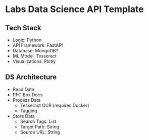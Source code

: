 # Labs Data Science API Template
## Tech Stack
- Logic: Python
- API Framework: FastAPI
- Database: MongoDB?
- ML Model: Tesseract
- Visualizations: Plotly
## DS Architecture
- Read Data
 - PFC Box Docs
- Process Data
  - Tesseract OCR (requires Docker)
  - Tagging
- Store Data
  - Search Tags: List
  - Target Path: String
  - Source URL: String

